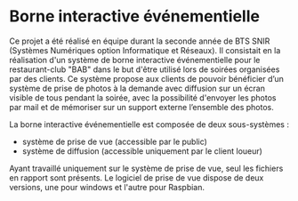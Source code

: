 # Borne interactive événementielle

Ce projet a été réalisé en équipe durant la seconde année de BTS SNIR (Systèmes Numériques option Informatique et Réseaux). Il consistait en la réalisation d'un système de borne interactive événementielle pour le restaurant-club "BAB" dans le but d'être utilisé lors de soirées organisées par des clients. Ce système propose aux clients de pouvoir bénéficier d’un système de prise de photos à la demande avec diffusion sur un écran visible de tous pendant la soirée, avec la possibilité d'envoyer les photos par mail et de mémoriser sur un support externe l’ensemble des photos.

La borne interactive événementielle est composée de deux sous-systèmes :
- système de prise de vue (accessible par le public)
- système de diffusion (accessible uniquement par le client loueur)

Ayant travaillé uniquement sur le système de prise de vue, seul les fichiers en rapport sont présents.
Le logiciel de prise de vue dispose de deux versions, une pour windows et l'autre pour Raspbian.

